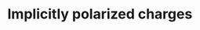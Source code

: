 # Implicitly polarized charges

<!-- REFERENCES -->

[^cerutti2013derivation]: Cerutti, D. S., Rice, J. E., Swope, W. C., & Case, D. A. (2013). Derivation of fixed partial charges for amino acids accommodating a specific water model and implicit polarization. *Journal of Physical Chemistry B, 117*(8), 2328-2338. DOI: [10.1021/jp311851r](10.1021/jp311851r)
